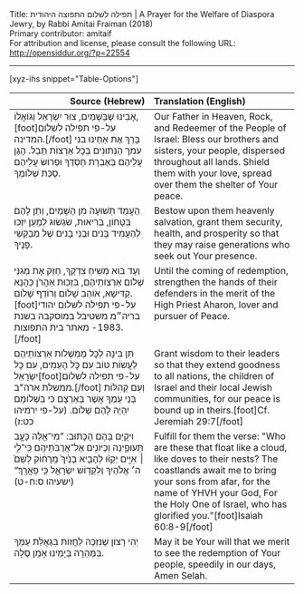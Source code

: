 <html>
<head></head>
<body>
Title: תפילה לשלום התפוצה היהודית | A Prayer for the Welfare of Diaspora Jewry, by Rabbi Amitai Fraiman (2018)<br />
Primary contributor: amitaif<br />
For attribution and license, please consult the following URL: <a href="http://opensiddur.org/?p=22554">http://opensiddur.org/?p=22554</a>
<p />
<hr />

[xyz-ihs snippet="Table-Options"]<table style="margin-left: auto; margin-right: auto;" class="draggable">
<thead><tr><th id="x" style="text-align: right;">Source (Hebrew)</th><th style="text-align: left;">Translation (English)</th></tr></thead>
<tbody>
<tr><td style="vertical-align:top;">
<div class="liturgy" lang="he">
אָבִינוּ שֶׁבַּשָׁמַיִם, צוּר יִשְׂרָאֵל וְגוֹאֲלוֹ,[foot]על-פי תפילה לשלום המדינה.[/foot] 
בָּרֵךְ אֶת אַחֵינוּ בני עמך הַנְּתוּנִים בְּכׇל אַרְצוֹת תֵּבֵל. 
הָגַן עֲלֵיהֶם בְּאֶבְרַת חַסְדֶּךָ 
וּפְרוֹשׂ עֲלֵיהֶם סֻכַּת שְׁלוֹמֶךָ. 
</span></div></td>
 
<td style="vertical-align:top;">
<div class="english" lang="en">
Our Father in Heaven, Rock, and Redeemer of the People of Israel: 
Bless our brothers and sisters, your people, dispersed throughout all lands. 
Shield them with your love, 
spread over them the shelter of Your peace. 
</div></td></tr>


<tr><td style="vertical-align:top;">
<div class="liturgy" lang="he">
הַעֲמֵד תְּשׁוּעָה מִן הַשָׁמַיִם, 
וְתֵן לָהֶם בִּטָּחוֹן, בְּרִיאוּת, שׂגְשׂוּג 
לְמַעַן יִזְכּוּ לְהַעֲמִיד בָּנִים וּבְנֵי בָנִים שֶׁל מְבַקְּשֵׁי פָּנֶיךָ. 
</span></div></td>
 
<td style="vertical-align:top;">
<div class="english" lang="en">
Bestow upon them heavenly salvation, 
grant them security, health, and prosperity 
so that they may raise generations who seek out Your presence. 
</div></td></tr>


<tr><td style="vertical-align:top;">
<div class="liturgy" lang="he">
וְעַד בּוֹא מְשִׁיחַ צִדְקֶךָ, 
חַזַּק אֶת מְגִנֵּי שָׁלוֹם אַרְצוֹתֵיהֶם, 
בִּזְכוּת אַהֲרֹן כַּהֲנָא קַדִּישָׁא, אוֹהֵב שָׁלוֹם וְרוֹדֵף שָׁלוֹם.[foot]על-פי תפילה לשלום יהודי בריה״מ משטיבל במוסקבה בשנת 1983- מאתר בית התפוצות.[/foot] 
</span></div></td>
 
<td style="vertical-align:top;">
<div class="english" lang="en">
Until the coming of redemption, 
strengthen the hands of their defenders 
in the merit of the High Priest Aharon, lover and pursuer of Peace. 
</div></td></tr>


<tr><td style="vertical-align:top;">
<div class="liturgy" lang="he">
תֵּן בִּינָה לְכׇל מֶמְשֶׁלוֹת אַרְצוֹתֵיהֶם 
לַעֲשׂוֹת טוֹב עִם כׇּל הָעַמִים, 
עִם כׇּל יִשְׂרָאֵל[foot]על-פי תפילה לשלום ממשלת ארה"ב.[/foot] וְעִם קְהִלּוֹת בְּנַי עַמְךָ אֲשֶׁר בְּאַרְצָם 
כִּי בִּשְׁלוֹמָם יִהְיֶה לָהֶם שָׁלוֹם. <span class="citation">(על-פי ירמיהו כט:ז)</span>
</span></div></td>
 
<td style="vertical-align:top;">
<div class="english" lang="en">
Grant wisdom to their leaders 
so that they extend goodness to all nations, 
the children of Israel and their local Jewish communities, 
for our peace is bound up in theirs.[foot]Cf. Jeremiah 29:7[/foot]
</div></td></tr>


<tr><td style="vertical-align:top;">
<div class="liturgy" lang="he">
וִיקֻיַּם בָּהֶם הַכָּתוּב: 
”מִי־אֵ֖לֶּה כָּעָ֣ב תְּעוּפֶ֑ינָה וְכַיּוֹנִ֖ים אֶל־אֲרֻבֹּתֵיהֶֽם׃ 
כִּֽי־לִ֣י ׀ אִיִּ֣ים יְקַוּ֗וּ לְהָבִ֤יא בָנַ֙יִךְ֙ מֵֽרָח֔וֹק 
לְשֵׁם֙ ה׳ אֱלֹהַיִךְ 
וְלִקְד֥וֹשׁ יִשְׂרָאֵ֖ל כִּ֥י פֵאֲרָֽךְ׃“ <span class="citation">(ישעיהו ס:ח-ט)</span>
</span></div></td>
 
<td style="vertical-align:top;">
<div class="english" lang="en">
Fulfill for them the verse: 
"Who are these that float like a cloud, like doves to their nests? 
The coastlands await me to bring your sons from afar,
for the name of YHVH your God, 
For the Holy One of Israel, who has glorified you."[foot]Isaiah 60:8-9[/foot]
</div></td></tr>


<tr><td style="vertical-align:top;">
<div class="liturgy" lang="he">
יְהִי רָצוֹן שֶׁנִּזְכֶּה לַחֲזוֹת בִּגְאֻלַּת עַמְּךָ 
בִּמְהֵרָה בְּיָמֵינוּ 
אָמֵן סֶלָה.
</span></div></td>
 
<td style="vertical-align:top;">
<div class="english" lang="en">
May it be Your will that we merit to see the redemption of Your people, 
speedily in our days, 
Amen Selah.
</div></td></tr>
</tbody></table>
</body>
</html>